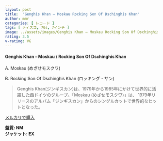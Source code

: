 ```yaml
---
layout: post
title:  "Genghis Khan – Moskau Rocking Son Of Dschinghis Khan"
author: mmr
categories: [ レコード ]
tags: [ ディスコ, 70s, 7インチ ]
image: ../assets/images/Genghis Khan – Moskau Rocking Son Of Dschinghis Khan.jpg
rating: 3.5
v-rating: VG
---
```


#### Genghis Khan – Moskau / Rocking Son Of Dschinghis Khan

A. Moskau (めざせモスクワ)

B. Rocking Son Of Dschinghis Khan (ロッキング・サン)

> Genghis Khan(ジンギスカン)は、1979年から1985年にかけて世界的に活躍した西ドイツのグループ。「Moskau (めざせモスクワ)」は、 1979年リリースのアルバム「ジンギスカン」からのシングルカットで世界的なヒットとなった。



[メルカリで購入](https://jp.mercari.com/item/m46360066901)

<div class="mt-4 mb-4 d-flex align-items-center">
<strong class="mr-1">盤質: NM</strong>
</div>
<div class="mt-4 mb-4 d-flex align-items-center">
<strong class="mr-1">ジャケット: EX</strong>
</div>
